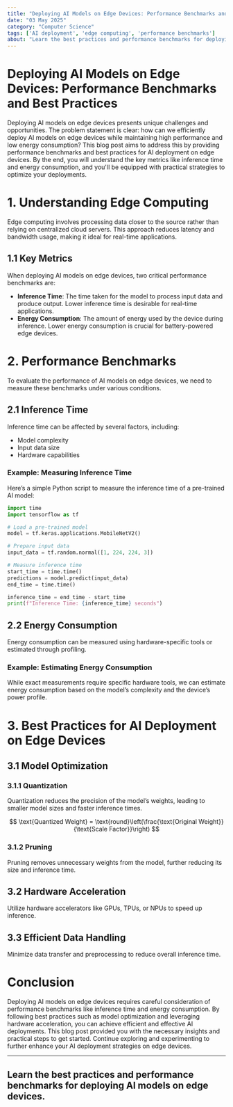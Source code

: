 ```yaml
---
title: "Deploying AI Models on Edge Devices: Performance Benchmarks and Best Practices"
date: "03 May 2025"
category: "Computer Science"
tags: ['AI deployment', 'edge computing', 'performance benchmarks']
about: "Learn the best practices and performance benchmarks for deploying AI models on edge devices."
---
```


# Deploying AI Models on Edge Devices: Performance Benchmarks and Best Practices

Deploying AI models on edge devices presents unique challenges and opportunities. The problem statement is clear: how can we efficiently deploy AI models on edge devices while maintaining high performance and low energy consumption? This blog post aims to address this by providing performance benchmarks and best practices for AI deployment on edge devices. By the end, you will understand the key metrics like inference time and energy consumption, and you'll be equipped with practical strategies to optimize your deployments.

# 1. Understanding Edge Computing

Edge computing involves processing data closer to the source rather than relying on centralized cloud servers. This approach reduces latency and bandwidth usage, making it ideal for real-time applications. 

## 1.1 Key Metrics

When deploying AI models on edge devices, two critical performance benchmarks are:

- **Inference Time**: The time taken for the model to process input data and produce output. Lower inference time is desirable for real-time applications.
- **Energy Consumption**: The amount of energy used by the device during inference. Lower energy consumption is crucial for battery-powered edge devices.

# 2. Performance Benchmarks

To evaluate the performance of AI models on edge devices, we need to measure these benchmarks under various conditions.

## 2.1 Inference Time

Inference time can be affected by several factors, including:

- Model complexity
- Input data size
- Hardware capabilities

### Example: Measuring Inference Time

Here’s a simple Python script to measure the inference time of a pre-trained AI model:

```python
import time
import tensorflow as tf

# Load a pre-trained model
model = tf.keras.applications.MobileNetV2()

# Prepare input data
input_data = tf.random.normal([1, 224, 224, 3])

# Measure inference time
start_time = time.time()
predictions = model.predict(input_data)
end_time = time.time()

inference_time = end_time - start_time
print(f"Inference Time: {inference_time} seconds")
```

## 2.2 Energy Consumption

Energy consumption can be measured using hardware-specific tools or estimated through profiling. 

### Example: Estimating Energy Consumption

While exact measurements require specific hardware tools, we can estimate energy consumption based on the model’s complexity and the device’s power profile. 

# 3. Best Practices for AI Deployment on Edge Devices

## 3.1 Model Optimization

### 3.1.1 Quantization

Quantization reduces the precision of the model’s weights, leading to smaller model sizes and faster inference times. 

$$ \text{Quantized Weight} = \text{round}\left(\frac{\text{Original Weight}}{\text{Scale Factor}}\right) $$

### 3.1.2 Pruning

Pruning removes unnecessary weights from the model, further reducing its size and inference time.

## 3.2 Hardware Acceleration

Utilize hardware accelerators like GPUs, TPUs, or NPUs to speed up inference.

## 3.3 Efficient Data Handling

Minimize data transfer and preprocessing to reduce overall inference time.

# Conclusion

Deploying AI models on edge devices requires careful consideration of performance benchmarks like inference time and energy consumption. By following best practices such as model optimization and leveraging hardware acceleration, you can achieve efficient and effective AI deployments. This blog post provided you with the necessary insights and practical steps to get started. Continue exploring and experimenting to further enhance your AI deployment strategies on edge devices.

---
Learn the best practices and performance benchmarks for deploying AI models on edge devices.
---